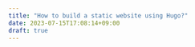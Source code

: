 ```yaml
---
title: "How to build a static website using Hugo?"
date: 2023-07-15T17:08:14+09:00
draft: true
---
```


